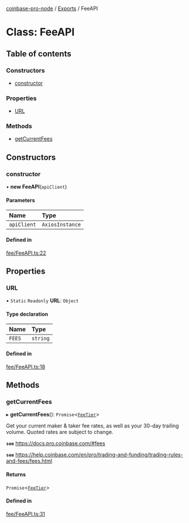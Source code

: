[coinbase-pro-node](../README.md) / [Exports](../modules.md) / FeeAPI

# Class: FeeAPI

## Table of contents

### Constructors

- [constructor](FeeAPI.md#constructor)

### Properties

- [URL](FeeAPI.md#url)

### Methods

- [getCurrentFees](FeeAPI.md#getcurrentfees)

## Constructors

### constructor

• **new FeeAPI**(`apiClient`)

#### Parameters

| Name        | Type            |
| :---------- | :-------------- |
| `apiClient` | `AxiosInstance` |

#### Defined in

[fee/FeeAPI.ts:22](https://github.com/bennycode/coinbase-pro-node/blob/15253ed/src/fee/FeeAPI.ts#L22)

## Properties

### URL

▪ `Static` `Readonly` **URL**: `Object`

#### Type declaration

| Name   | Type     |
| :----- | :------- |
| `FEES` | `string` |

#### Defined in

[fee/FeeAPI.ts:18](https://github.com/bennycode/coinbase-pro-node/blob/15253ed/src/fee/FeeAPI.ts#L18)

## Methods

### getCurrentFees

▸ **getCurrentFees**(): `Promise`<[`FeeTier`](../interfaces/FeeTier.md)\>

Get your current maker & taker fee rates, as well as your 30-day trailing volume. Quoted rates are subject to change.

**`see`** https://docs.pro.coinbase.com/#fees

**`see`** https://help.coinbase.com/en/pro/trading-and-funding/trading-rules-and-fees/fees.html

#### Returns

`Promise`<[`FeeTier`](../interfaces/FeeTier.md)\>

#### Defined in

[fee/FeeAPI.ts:31](https://github.com/bennycode/coinbase-pro-node/blob/15253ed/src/fee/FeeAPI.ts#L31)

